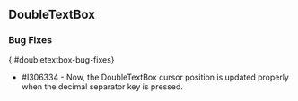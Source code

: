 ## DoubleTextBox

### Bug Fixes
{:#doubletextbox-bug-fixes}

* \#I306334 - Now, the DoubleTextBox cursor position is updated properly when the decimal separator key is pressed.